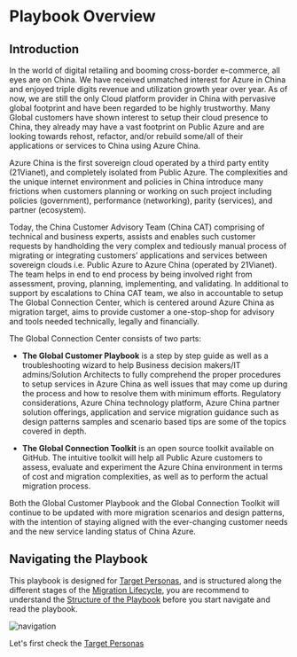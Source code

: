 <properties
	pageTitle="Global Customer Playbook overview"
	description="Global Customer Playbook overview"
	services="global-customer-playbook"
	documentationCenter=""
	authors="jtong"
	manager="edwinc"
	editor=""
	tags="global-customer-playbook"/>

<tags
	ms.service="global-customer-playbook"
	ms.workload=""
	ms.tgt_pltfrm=""
	ms.devlang="na"
	ms.topic="article"
	ms.date="11/21/2016"
	wacn.date="11/21/2016"
	wacn.lang="en" 
	ms.author="jtong"/>


# Playbook Overview

## Introduction

In the world of digital retailing and booming cross-border e-commerce, all eyes are on China.  We have received unmatched interest for Azure in China and enjoyed triple digits revenue and utilization growth year over year. As of now, we are still the only Cloud platform provider in China with pervasive global footprint and have been regarded to be highly trustworthy. Many Global customers have shown interest to setup their cloud presence to China, they already may have a vast footprint on Public Azure and are looking towards rehost, refactor, and/or rebuild some/all of their applications or services to China using Azure China.

Azure China is the first sovereign cloud operated by a third party entity (21Vianet), and completely isolated from Public Azure.  The complexities and the unique internet environment and policies in China introduce many frictions when customers planning or working on such project  including policies (government), performance (networking), parity (services), and partner (ecosystem).

Today, the China Customer Advisory Team (China CAT) comprising of technical and business experts, assists and enables such customer requests by handholding the very complex and tediously manual process of migrating or integrating customers’ applications and services between sovereign clouds i.e. Public Azure to Azure China (operated by 21Vianet). The team helps in end to end process by being involved right from assessment, proving, planning, implementing, and validating. In additional to support by escalations to China CAT team, we also in accountable to setup The Global Connection Center, which is centered around Azure China as migration target, aims to provide customer a one-stop-shop for advisory and tools needed technically, legally and financially.

The Global Connection Center consists of two parts:

- **The Global Customer Playbook** is a step by step guide as well as a troubleshooting wizard to help Business decision makers/IT admins/Solution Architects to fully comprehend the proper procedures to setup services in Azure China as well issues that may come up during the process and how to resolve them with minimum efforts. Regulatory considerations, Azure China technology platform, Azure China partner solution offerings, application and service migration guidance such as design patterns samples and scenario based tips are some of the topics covered in depth.

- **The Global Connection Toolkit** is an open source toolkit available on GitHub. The intuitive toolkit will help all Public Azure customers to assess, evaluate and experiment the Azure China environment in terms of cost and migration complexities, as well as to perform the actual migration process.

Both the Global Customer Playbook and the Global Connection Toolkit will continue to be updated with more migration scenarios and design patterns, with the intention of staying aligned with the ever-changing customer needs and the new service landing status of China Azure.


## Navigating the Playbook

This playbook is designed for [Target Personas](/solutions/global-customer/target-personas/), 
and is structured along the different stages of the [Migration Lifecycle](/solutions/global-customer/migration-lifecycle/), 
you are recommend to understand the [Structure of the Playbook](/solutions/global-customer/structure-of-playbook/) before you start navigate and read the playbook.


![navigation](/solutions/global-customer/media/navigation.png)

Let's first check the [Target Personas](/solutions/global-customer/target-personas/) 
